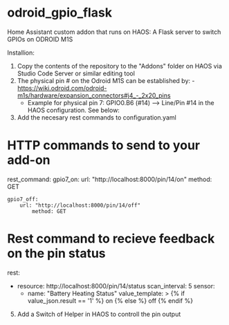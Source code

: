 # odroid_gpio_flask
Home Assistant custom addon that runs on HAOS: A Flask server to switch GPIOs on ODROID M1S

Installion:
1) Copy the contents of the repository to the "Addons" folder on HAOS via Studio Code Server or similar editing tool
2) The physical pin # on the Odroid M1S can be established by:
 		- https://wiki.odroid.com/odroid-m1s/hardware/expansion_connectors#j4_-_2x20_pins
   	- Example for physical pin 7: GPIO0.B6 (#14) --> Line/Pin #14 in the HAOS configuration. See below:
4) Add the necesary rest commands to configuration.yaml
   
# HTTP commands to send to your add-on
rest_command:
	gpio7_on:
		url: "http://localhost:8000/pin/14/on"
		method: GET

	gpio7_off:
	   	url: "http://localhost:8000/pin/14/off"
	    	method: GET
# Rest command to recieve feedback on the pin status
rest:
  - resource: http://localhost:8000/pin/14/status
    scan_interval: 5
    sensor:
      - name: "Battery Heating Status"
        value_template: >
          {% if value_json.result == '1' %}
            on
          {% else %}
            off
          {% endif %}
   5) Add a Switch of Helper in HAOS to controll the pin output
